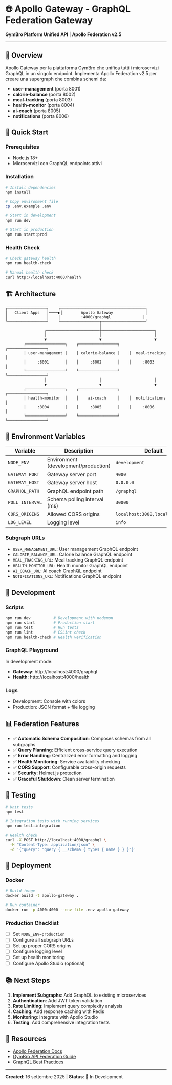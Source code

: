 # 🌐 Apollo Gateway - GraphQL Federation Gateway

**GymBro Platform Unified API** | **Apollo Federation v2.5**

---

## 🎯 Overview

Apollo Gateway per la piattaforma GymBro che unifica tutti i microservizi GraphQL in un singolo endpoint. Implementa Apollo Federation v2.5 per creare una supergraph che combina schemi da:

- **user-management** (porta 8001)
- **calorie-balance** (porta 8002)  
- **meal-tracking** (porta 8003)
- **health-monitor** (porta 8004)
- **ai-coach** (porta 8005)
- **notifications** (porta 8006)

## 🚀 Quick Start

### Prerequisites
- Node.js 18+
- Microservizi con GraphQL endpoints attivi

### Installation
```bash
# Install dependencies
npm install

# Copy environment file
cp .env.example .env

# Start in development
npm run dev

# Start in production
npm run start:prod
```

### Health Check
```bash
# Check gateway health
npm run health-check

# Manual health check
curl http://localhost:4000/health
```

## 🏗️ Architecture

```
┌─────────────────┐    ┌─────────────────────────────────────┐
│   Client Apps   │────▶│        Apollo Gateway              │
│                 │    │         :4000/graphql              │
└─────────────────┘    └─────────────────┬───────────────────┘
                                         │
                 ┌───────────────────────┼───────────────────────┐
                 │                       │                       │
                 ▼                       ▼                       ▼
        ┌─────────────────┐    ┌─────────────────┐    ┌─────────────────┐
        │ user-management │    │ calorie-balance │    │  meal-tracking  │
        │     :8001       │    │     :8002       │    │     :8003       │
        └─────────────────┘    └─────────────────┘    └─────────────────┘
                 │                       │                       │
                 ▼                       ▼                       ▼
        ┌─────────────────┐    ┌─────────────────┐    ┌─────────────────┐
        │ health-monitor  │    │    ai-coach     │    │  notifications  │
        │     :8004       │    │     :8005       │    │     :8006       │
        └─────────────────┘    └─────────────────┘    └─────────────────┘
```

## 📝 Environment Variables

| Variable | Description | Default |
|----------|-------------|---------|
| `NODE_ENV` | Environment (development/production) | `development` |
| `GATEWAY_PORT` | Gateway server port | `4000` |
| `GATEWAY_HOST` | Gateway server host | `0.0.0.0` |
| `GRAPHQL_PATH` | GraphQL endpoint path | `/graphql` |
| `POLL_INTERVAL` | Schema polling interval (ms) | `30000` |
| `CORS_ORIGINS` | Allowed CORS origins | `localhost:3000,localhost:8080` |
| `LOG_LEVEL` | Logging level | `info` |

### Subgraph URLs
- `USER_MANAGEMENT_URL`: User management GraphQL endpoint
- `CALORIE_BALANCE_URL`: Calorie balance GraphQL endpoint  
- `MEAL_TRACKING_URL`: Meal tracking GraphQL endpoint
- `HEALTH_MONITOR_URL`: Health monitor GraphQL endpoint
- `AI_COACH_URL`: AI coach GraphQL endpoint
- `NOTIFICATIONS_URL`: Notifications GraphQL endpoint

## 🔧 Development

### Scripts
```bash
npm run dev          # Development with nodemon
npm run start        # Production start
npm run test         # Run tests
npm run lint         # ESLint check
npm run health-check # Health verification
```

### GraphQL Playground
In development mode:
- **Gateway**: http://localhost:4000/graphql
- **Health**: http://localhost:4000/health

### Logs
- Development: Console with colors
- Production: JSON format + file logging

## 📊 Federation Features

- ✅ **Automatic Schema Composition**: Composes schemas from all subgraphs
- ✅ **Query Planning**: Efficient cross-service query execution
- ✅ **Error Handling**: Centralized error formatting and logging
- ✅ **Health Monitoring**: Service availability checking
- ✅ **CORS Support**: Configurable cross-origin requests
- ✅ **Security**: Helmet.js protection
- ✅ **Graceful Shutdown**: Clean server termination

## 🧪 Testing

```bash
# Unit tests
npm test

# Integration tests with running services
npm run test:integration

# Health check
curl -X POST http://localhost:4000/graphql \
  -H "Content-Type: application/json" \
  -d '{"query": "query { __schema { types { name } } }"}'
```

## 🚀 Deployment

### Docker
```bash
# Build image
docker build -t apollo-gateway .

# Run container
docker run -p 4000:4000 --env-file .env apollo-gateway
```

### Production Checklist
- [ ] Set `NODE_ENV=production`
- [ ] Configure all subgraph URLs
- [ ] Set up proper CORS origins
- [ ] Configure logging level
- [ ] Set up health monitoring
- [ ] Configure Apollo Studio (optional)

## 📚 Next Steps

1. **Implement Subgraphs**: Add GraphQL to existing microservices
2. **Authentication**: Add JWT token validation
3. **Rate Limiting**: Implement query complexity analysis
4. **Caching**: Add response caching with Redis
5. **Monitoring**: Integrate with Apollo Studio
6. **Testing**: Add comprehensive integration tests

## 🔗 Resources

- [Apollo Federation Docs](https://www.apollographql.com/docs/federation/)
- [GymBro API Federation Guide](../../docs/API_FEDERATION_GUIDE.md)
- [GraphQL Best Practices](https://graphql.org/learn/best-practices/)

---

**Created**: 16 settembre 2025 | **Status**: 🚧 In Development